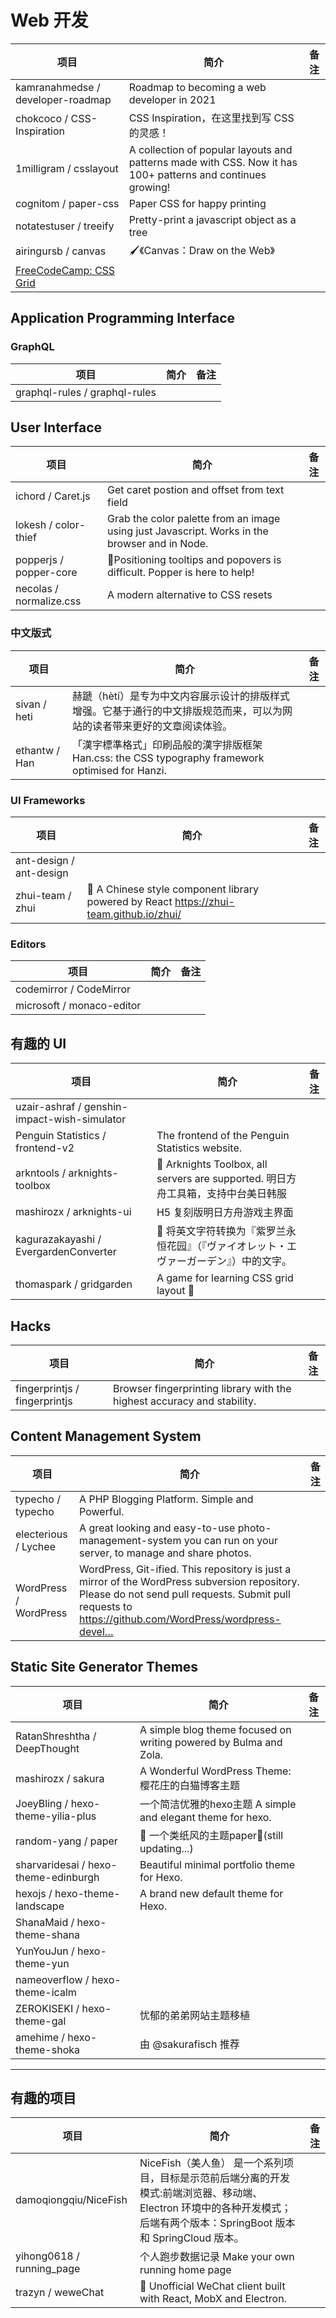 # Web 开发

| 项目 | 简介 | 备注 |
| --- | --- | --- |
| kamranahmedse / developer-roadmap | Roadmap to becoming a web developer in 2021 |
| chokcoco / CSS-Inspiration | CSS Inspiration，在这里找到写 CSS 的灵感！|
| 1milligram / csslayout | A collection of popular layouts and patterns made with CSS. Now it has 100+ patterns and continues growing! |
| cognitom / paper-css | Paper CSS for happy printing |
| notatestuser / treeify | Pretty-print a javascript object as a tree |
| airingursb / canvas | 🖌《Canvas：Draw on the Web》 |
| [FreeCodeCamp: CSS Grid](https://www.freecodecamp.org/learn/responsive-web-design/css-grid) |

## Application Programming Interface

### GraphQL

| 项目 | 简介 | 备注 |
| --- | --- | --- |
| graphql-rules / graphql-rules |

## User Interface

| 项目 | 简介 | 备注 |
| --- | --- | --- |
| ichord / Caret.js | Get caret postion and offset from text field |
| lokesh / color-thief | Grab the color palette from an image using just Javascript. Works in the browser and in Node.  |
| popperjs / popper-core | 🍿Positioning tooltips and popovers is difficult. Popper is here to help! |
| necolas / normalize.css | A modern alternative to CSS resets |

### 中文版式

| 项目 | 简介 | 备注 |
| --- | --- | --- |
| sivan / heti | 赫蹏（hètí）是专为中文内容展示设计的排版样式增强。它基于通行的中文排版规范而来，可以为网站的读者带来更好的文章阅读体验。|
| ethantw / Han | 「漢字標準格式」印刷品般的漢字排版框架 Han.css: the CSS typography framework optimised for Hanzi. |

### UI Frameworks

| 项目 | 简介 | 备注 |
| --- | --- | --- |
| ant-design / ant-design | |
| zhui-team / zhui | 🚀 A Chinese style component library powered by React https://zhui-team.github.io/zhui/ |

### Editors

| 项目 | 简介 | 备注 |
| --- | --- | --- |
| codemirror / CodeMirror |
| microsoft / monaco-editor |

## 有趣的 UI

| 项目 | 简介 | 备注 |
| --- | --- | --- |
| uzair-ashraf / genshin-impact-wish-simulator |
| Penguin Statistics / frontend-v2 | The frontend of the Penguin Statistics website.  |
| arkntools / arknights-toolbox | 🔨 Arknights Toolbox, all servers are supported. 明日方舟工具箱，支持中台美日韩服 |
| mashirozx / arknights-ui | H5 复刻版明日方舟游戏主界面 |
| kagurazakayashi / EvergardenConverter | 📜 将英文字符转换为『紫罗兰永恒花园』（『ヴァイオレット・エヴァーガーデン』）中的文字。 |
| thomaspark / gridgarden | A game for learning CSS grid layout 🥕 |

## Hacks

| 项目 | 简介 | 备注 |
| --- | --- | --- |
| fingerprintjs / fingerprintjs | Browser fingerprinting library with the highest accuracy and stability.  |

## Content Management System

| 项目 | 简介 | 备注 |
| --- | --- | --- |
| typecho / typecho | A PHP Blogging Platform. Simple and Powerful. |
| electerious / Lychee | A great looking and easy-to-use photo-management-system you can run on your server, to manage and share photos. |
| WordPress / WordPress | WordPress, Git-ified. This repository is just a mirror of the WordPress subversion repository. Please do not send pull requests. Submit pull requests to https://github.com/WordPress/wordpress-devel… |

## Static Site Generator Themes

| 项目 | 简介 | 备注 |
| --- | --- | --- |
| RatanShreshtha / DeepThought | A simple blog theme focused on writing powered by Bulma and Zola.  |
| mashirozx / sakura  | A Wonderful WordPress Theme: 樱花庄的白猫博客主题 |
| JoeyBling / hexo-theme-yilia-plus | 一个简洁优雅的hexo主题 A simple and elegant theme for hexo. |
| random-yang / paper | 🌈 一个类纸风的主题paper🎉(still updating...) |
| sharvaridesai / hexo-theme-edinburgh | Beautiful minimal portfolio theme for Hexo. |
| hexojs / hexo-theme-landscape | A brand new default theme for Hexo. |
| ShanaMaid / hexo-theme-shana |
| YunYouJun / hexo-theme-yun |
| nameoverflow / hexo-theme-icalm |
| ZEROKISEKI / hexo-theme-gal | 忧郁的弟弟网站主题移植 |
| amehime / hexo-theme-shoka | 由 @sakurafisch 推荐 |

---

## 有趣的项目

| 项目 | 简介 | 备注 |
| --- | --- | --- |
| damoqiongqiu/NiceFish | NiceFish（美人鱼） 是一个系列项目，目标是示范前后端分离的开发模式:前端浏览器、移动端、Electron 环境中的各种开发模式；后端有两个版本：SpringBoot 版本和 SpringCloud 版本。 |
| yihong0618 / running_page | 个人跑步数据记录 Make your own running home page |
| trazyn / weweChat | 💬 Unofficial WeChat client built with React, MobX and Electron. |
